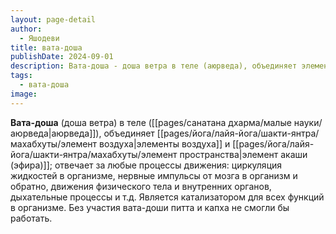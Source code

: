 ```yaml
---
layout: page-detail
author:
  - Яшодеви
title: вата-доша
publishDate: 2024-09-01
description: Вата-доша - доша ветра в теле (аюрведа), объединяет элементы воздуха и акаши (эфира); отвечает за любые процессы движения циркуляция жидкостей в организме, нервные импульсы от мозга в организм и обратно, движения физического тела и внутренних органов, дыхательные процессы и т.д.
tags:
  - вата-доша
image:
---
```

**Вата-доша** (доша ветра) в теле ([[pages/санатана дхарма/малые науки/аюрведа|аюрведа]]), объединяет [[pages/йога/лайя-йога/шакти-янтра/махабхуты/элемент воздуха|элементы воздуха]] и [[pages/йога/лайя-йога/шакти-янтра/махабхуты/элемент пространства|элемент акаши (эфира)]]; отвечает за любые процессы движения: циркуляция жидкостей в организме, нервные импульсы от мозга в организм и обратно, движения физического тела и внутренних органов, дыхательные процессы и т.д. Является катализатором для всех функций в организме. Без участия вата-доши питта и капха не смогли бы работать.

